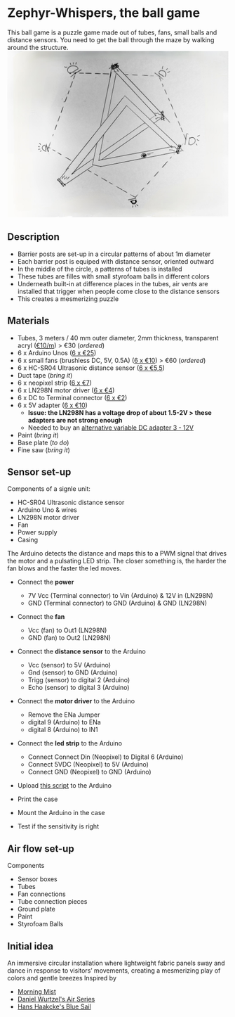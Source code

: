 # Zephyr-Whispers, the ball game
This ball game is a puzzle game made out of tubes, fans, small balls and distance sensors. You need to get the ball through the maze by walking around the structure.   
![idea](/img/idea.jpg)


## Description
- Barrier posts are set-up in a circular patterns of about 1m diameter
- Each barrier post is equiped with distance sensor, oriented outward
- In the middle of the circle, a patterns of tubes is installed
- These tubes are filles with small styrofoam balls in different colors
- Underneath built-in at difference places in the tubes, air vents are installed that trigger when people come close to the distance sensors
- This creates a mesmerizing puzzle

## Materials
- Tubes, 3 meters / 40 mm outer diameter, 2mm thickness, transparent acryl ([€10/m](https://www.kunststofforte.nl/product/transparante-acrylaat-buizen-xt/)) > €30 (*ordered*)
- 6 x Arduino Unos ([6 x €25](https://www.kiwi-electronics.com/nl/arduino-uno-rev3-atmega328-729?search=arduino))
- 6 x small fans (brushless DC, 5V, 0.5A) ([6 x €10](https://www.mouser.be/ProductDetail/Delta-Electronics/EFB0405VHD-F00?qs=%2FW4LtXOBxKsYebwOUVkrBw%3D%3D)) > €60 (*ordered*)
- 6 x HC-SR04 Ultrasonic distance sensor ([6 x €5,5](https://www.kiwi-electronics.com/nl/ultrasoon-sensor-hc-sr04-2592?search=HC-SR04%20Ultrasonic%20distance%20sensor))
- Duct tape (*bring it*)
- 6 x neopixel strip ([6 x €7](https://www.kiwi-electronics.com/nl/neopixel-stick-8x-5050-rgb-led-met-geintegreerde-drivers-7316))
- 6 x LN298N motor driver ([6 x €4](https://www.kiwi-electronics.com/nl/dual-h-bridge-dc-stepper-motor-driver-l298n-4117?search=LN298N))
- 6 x DC to Terminal connector ([6 x €2](https://www.kiwi-electronics.com/nl/terminal-block-naar-2-1mm-dc-barrel-jack-female-747?search=Terminal%20connector))
- 6 x 5V adapter ([6 x €10](https://www.kiwi-electronics.com/nl/voedingsadapter-5v-2-4a-12w-5-5x2-1mm-dc-plug-3595?search=5v%20adapter))
  - **Issue: the LN298N has a voltage drop of about 1.5-2V > these adapters are not strong enough**
  - Needed to buy an [alternative variable DC adapter 3 - 12V](https://www.allekabels.nl/ac-dc-adapter/7207/4332190/universele-acdc-adapter.html)
- Paint (*bring it*)
- Base plate (*to do*)
- Fine saw (*bring it*)

## Sensor set-up  
Components of a signle unit:
- HC-SR04 Ultrasonic distance sensor
- Arduino Uno & wires
- LN298N motor driver
- Fan
- Power supply
- Casing

The Arduino detects the distance and maps this to a PWM signal that drives the motor and a pulsating LED strip.  The closer something is, the harder the fan blows and the faster the led moves.
- Connect the **power**
  - 7V Vcc (Terminal connector) to Vin (Arduino) & 12V in (LN298N)
  - GND (Terminal connector) to GND (Arduino) & GND (LN298N)
- Connect the **fan**
  - Vcc (fan) to Out1 (LN298N)
  - GND (fan) to Out2 (LN298N)
- Connect the **distance sensor** to the Arduino
  - Vcc (sensor) to 5V (Arduino)
  - Gnd (sensor)  to GND (Arduino)
  - Trigg (sensor) to digital 2 (Arduino)
  - Echo (sensor) to digital 3 (Arduino)
- Connect the **motor driver** to the Arduino
  - Remove the ENa Jumper 
  - digital 9 (Arduino) to ENa
  - digital 8 (Arduino) to IN1
- Connect the **led strip** to the Arduino
  - Connect Connect Din (Neopixel) to Digital 6 (Arduino)
  - Connect 5VDC (Neopixel) to 5V (Arduino)
  - Connect GND (Neopixel) to GND (Arduino)
    
- Upload [this script](distance_mapping.ino) to the Arduino
- Print the case
- Mount the Arduino in the case
- Test if the sensitivity is right
  
## Air flow set-up
Components
- Sensor boxes
- Tubes
- Fan connections
- Tube connection pieces
- Ground plate
- Paint
- Styrofoam Balls

## Initial idea   
An immersive circular installation where lightweight fabric panels sway and dance in response to visitors’ movements, creating a mesmerizing play of colors and gentle breezes
Inspired by
- [Morning Mist](https://www.designlabexperience.com/projects/morning-mist-fans-installation)
- [Daniel Wurtzel's Air Series](https://www.danielwurtzel.com/)
- [Hans Haakcke's Blue Sail](https://arth207-spring.tumblr.com/post/50658432895)
